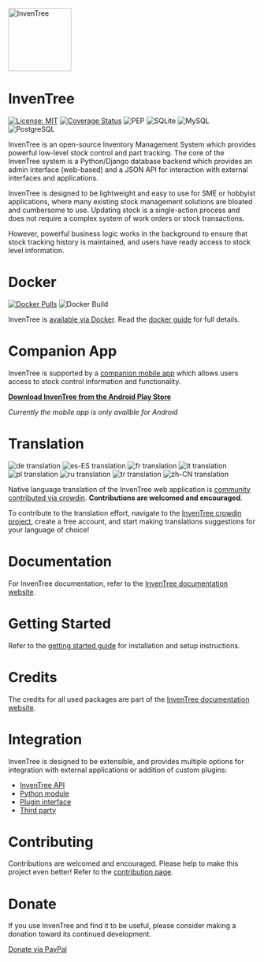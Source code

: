 
<img src="images/logo/inventree.png" alt="InvenTree" width="128"/>

# InvenTree

[![License: MIT](https://img.shields.io/badge/License-MIT-yellow.svg)](https://opensource.org/licenses/MIT)
[![Coverage Status](https://coveralls.io/repos/github/inventree/InvenTree/badge.svg)](https://coveralls.io/github/inventree/InvenTree)
![PEP](https://github.com/inventree/inventree/actions/workflows/style.yaml/badge.svg)
![SQLite](https://github.com/inventree/inventree/actions/workflows/coverage.yaml/badge.svg)
![MySQL](https://github.com/inventree/inventree/actions/workflows/mysql.yaml/badge.svg)
![PostgreSQL](https://github.com/inventree/inventree/actions/workflows/postgresql.yaml/badge.svg)


InvenTree is an open-source Inventory Management System which provides powerful low-level stock control and part tracking. The core of the InvenTree system is a Python/Django database backend which provides an admin interface (web-based) and a JSON API for interaction with external interfaces and applications.

InvenTree is designed to be lightweight and easy to use for SME or hobbyist applications, where many existing stock management solutions are bloated and cumbersome to use. Updating stock is a single-action process and does not require a complex system of work orders or stock transactions. 

However, powerful business logic works in the background to ensure that stock tracking history is maintained, and users have ready access to stock level information.

# Docker

[![Docker Pulls](https://img.shields.io/docker/pulls/inventree/inventree)](https://hub.docker.com/r/inventree/inventree)
![Docker Build](https://github.com/inventree/inventree/actions/workflows/docker_build.yaml/badge.svg)

InvenTree is [available via Docker](https://hub.docker.com/r/inventree/inventree). Read the [docker guide](https://inventree.readthedocs.io/en/latest/start/docker/) for full details.

# Companion App

InvenTree is supported by a [companion mobile app](https://inventree.readthedocs.io/en/latest/app/app/) which allows users access to stock control information and functionality. 

[**Download InvenTree from the Android Play Store**](https://play.google.com/store/apps/details?id=inventree.inventree_app)

*Currently the mobile app is only availble for Android*

# Translation

![de translation](https://img.shields.io/badge/dynamic/json?color=blue&label=de&style=flat&query=%24.progress.0.data.translationProgress&url=https%3A%2F%2Fbadges.awesome-crowdin.com%2Fstats-14720186-452300.json)
![es-ES translation](https://img.shields.io/badge/dynamic/json?color=blue&label=es-ES&style=flat&query=%24.progress.1.data.translationProgress&url=https%3A%2F%2Fbadges.awesome-crowdin.com%2Fstats-14720186-452300.json)
![fr translation](https://img.shields.io/badge/dynamic/json?color=blue&label=fr&style=flat&query=%24.progress.3.data.translationProgress&url=https%3A%2F%2Fbadges.awesome-crowdin.com%2Fstats-14720186-452300.json)
![it translation](https://img.shields.io/badge/dynamic/json?color=blue&label=it&style=flat&query=%24.progress.4.data.translationProgress&url=https%3A%2F%2Fbadges.awesome-crowdin.com%2Fstats-14720186-452300.json)
![pl translation](https://img.shields.io/badge/dynamic/json?color=blue&label=pl&style=flat&query=%24.progress.5.data.translationProgress&url=https%3A%2F%2Fbadges.awesome-crowdin.com%2Fstats-14720186-452300.json)
![ru translation](https://img.shields.io/badge/dynamic/json?color=blue&label=ru&style=flat&query=%24.progress.6.data.translationProgress&url=https%3A%2F%2Fbadges.awesome-crowdin.com%2Fstats-14720186-452300.json)
![tr translation](https://img.shields.io/badge/dynamic/json?color=blue&label=tr&style=flat&query=%24.progress.6.data.translationProgress&url=https%3A%2F%2Fbadges.awesome-crowdin.com%2Fstats-14720186-452300.json)
![zh-CN translation](https://img.shields.io/badge/dynamic/json?color=blue&label=zh-CN&style=flat&query=%24.progress.7.data.translationProgress&url=https%3A%2F%2Fbadges.awesome-crowdin.com%2Fstats-14720186-452300.json)

Native language translation of the InvenTree web application is [community contributed via crowdin](https://crowdin.com/project/inventree). **Contributions are welcomed and encouraged**.

To contribute to the translation effort, navigate to the [InvenTree crowdin project](https://crowdin.com/project/inventree), create a free account, and start making translations suggestions for your language of choice!

# Documentation

For InvenTree documentation, refer to the [InvenTree documentation website](https://inventree.readthedocs.io/en/latest/).

# Getting Started

Refer to the [getting started guide](https://inventree.readthedocs.io/en/latest/start/install/) for installation and setup instructions.

# Credits

The credits for all used packages are part of the [InvenTree documentation website](https://inventree.readthedocs.io/en/latest/credits/).

# Integration

InvenTree is designed to be extensible, and provides multiple options for integration with external applications or addition of custom plugins:

* [InvenTree API](https://inventree.readthedocs.io/en/latest/extend/api/)
* [Python module](https://inventree.readthedocs.io/en/latest/extend/python)
* [Plugin interface](https://inventree.readthedocs.io/en/latest/extend/plugins)
* [Third party](https://inventree.readthedocs.io/en/latest/extend/integrate)

# Contributing

Contributions are welcomed and encouraged. Please help to make this project even better! Refer to the [contribution page](https://inventree.readthedocs.io/en/latest/contribute/).

# Donate

If you use InvenTree and find it to be useful, please consider making a donation toward its continued development. 

[Donate via PayPal](https://paypal.me/inventree?locale.x=en_AU)
